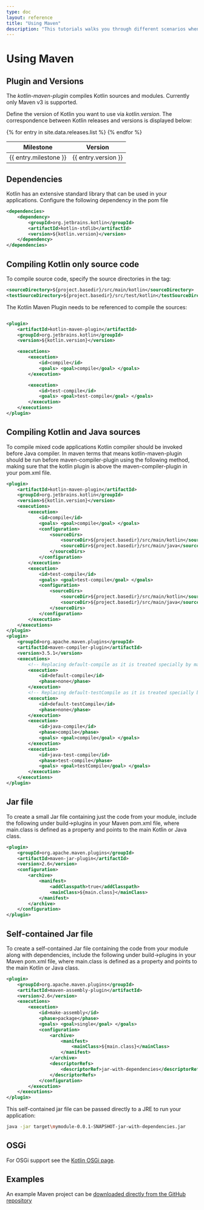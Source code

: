 ```yaml
---
type: doc
layout: reference
title: "Using Maven"
description: "This tutorials walks you through different scenarios when using Maven for building applications that contain Kotlin code"
---
```


# Using Maven

## Plugin and Versions

The *kotlin-maven-plugin* compiles Kotlin sources and modules. Currently only Maven v3 is supported.

Define the version of Kotlin you want to use via *kotlin.version*. The correspondence between Kotlin releases and versions is displayed below:

<table>
<thead>
<tr>
  <th>Milestone</th>
  <th>Version</th>
</tr>
</thead>
<tbody>
{% for entry in site.data.releases.list %}
<tr>
  <td>{{ entry.milestone }}</td>
  <td>{{ entry.version }}</td>
</tr>
{% endfor %}
</tbody>
</table>


## Dependencies

Kotlin has an extensive standard library that can be used in your applications. Configure the following dependency in the pom file

``` xml
<dependencies>
    <dependency>
        <groupId>org.jetbrains.kotlin</groupId>
        <artifactId>kotlin-stdlib</artifactId>
        <version>${kotlin.version}</version>
    </dependency>
</dependencies>
```

## Compiling Kotlin only source code

To compile source code, specify the source directories in the <build> tag:

``` xml
<sourceDirectory>${project.basedir}/src/main/kotlin</sourceDirectory>
<testSourceDirectory>${project.basedir}/src/test/kotlin</testSourceDirectory>
```

The Kotlin Maven Plugin needs to be referenced to compile the sources:

``` xml

<plugin>
    <artifactId>kotlin-maven-plugin</artifactId>
    <groupId>org.jetbrains.kotlin</groupId>
    <version>${kotlin.version}</version>

    <executions>
        <execution>
            <id>compile</id>
            <goals> <goal>compile</goal> </goals>
        </execution>

        <execution>
            <id>test-compile</id>
            <goals> <goal>test-compile</goal> </goals>
        </execution>
    </executions>
</plugin>
```

## Compiling Kotlin and Java sources

To compile mixed code applications Kotlin compiler should be invoked before Java compiler.
In maven terms that means kotlin-maven-plugin should be run before maven-compiler-plugin using the following method, making sure that the kotlin plugin is above the maven-compiler-plugin in your pom.xml file.

``` xml
<plugin>
    <artifactId>kotlin-maven-plugin</artifactId>
    <groupId>org.jetbrains.kotlin</groupId>
    <version>${kotlin.version}</version>
    <executions>
        <execution>
            <id>compile</id>
            <goals> <goal>compile</goal> </goals>
            <configuration>
                <sourceDirs>
                    <sourceDir>${project.basedir}/src/main/kotlin</sourceDir>
                    <sourceDir>${project.basedir}/src/main/java</sourceDir>
                </sourceDirs>
            </configuration>
        </execution>
        <execution>
            <id>test-compile</id>
            <goals> <goal>test-compile</goal> </goals>
            <configuration>
                <sourceDirs>
                    <sourceDir>${project.basedir}/src/main/kotlin</sourceDir>
                    <sourceDir>${project.basedir}/src/main/java</sourceDir>
                </sourceDirs>
            </configuration>
        </execution>
    </executions>
</plugin>
<plugin>
    <groupId>org.apache.maven.plugins</groupId>
    <artifactId>maven-compiler-plugin</artifactId>
    <version>3.5.1</version>
    <executions>
        <!-- Replacing default-compile as it is treated specially by maven -->
        <execution>
            <id>default-compile</id>
            <phase>none</phase>
        </execution>
        <!-- Replacing default-testCompile as it is treated specially by maven -->
        <execution>
            <id>default-testCompile</id>
            <phase>none</phase>
        </execution>
        <execution>
            <id>java-compile</id>
            <phase>compile</phase>
            <goals> <goal>compile</goal> </goals>
        </execution>
        <execution>
            <id>java-test-compile</id>
            <phase>test-compile</phase>
            <goals> <goal>testCompile</goal> </goals>
        </execution>
    </executions>
</plugin>
```

## Jar file

To create a small Jar file containing just the code from your module, include the following under build->plugins in your Maven pom.xml file, where main.class is defined as a property and points to the main Kotlin or Java class.

``` xml
<plugin>
    <groupId>org.apache.maven.plugins</groupId>
    <artifactId>maven-jar-plugin</artifactId>
    <version>2.6</version>
    <configuration>
        <archive>
            <manifest>
                <addClasspath>true</addClasspath>
                <mainClass>${main.class}</mainClass>
            </manifest>
        </archive>
    </configuration>
</plugin>
```

## Self-contained Jar file

To create a self-contained Jar file containing the code from your module along with dependencies, include the following under build->plugins in your Maven pom.xml file, where main.class is defined as a property and points to the main Kotlin or Java class.

``` xml
<plugin>
    <groupId>org.apache.maven.plugins</groupId>
    <artifactId>maven-assembly-plugin</artifactId>
    <version>2.6</version>
    <executions>
        <execution>
            <id>make-assembly</id>
            <phase>package</phase>
            <goals> <goal>single</goal> </goals>
            <configuration>
                <archive>
                    <manifest>
                        <mainClass>${main.class}</mainClass>
                    </manifest>
                </archive>
                <descriptorRefs>
                    <descriptorRef>jar-with-dependencies</descriptorRef>
                </descriptorRefs>
            </configuration>
        </execution>
    </executions>
</plugin>
```

This self-contained jar file can be passed directly to a JRE to run your application:

``` bash
java -jar target\mymodule-0.0.1-SNAPSHOT-jar-with-dependencies.jar
```

## OSGi

For OSGi support see the [Kotlin OSGi page](kotlin-osgi.html).

## Examples

An example Maven project can be [downloaded directly from the GitHub repository](https://github.com/JetBrains/kotlin-examples/archive/master/maven.zip)
